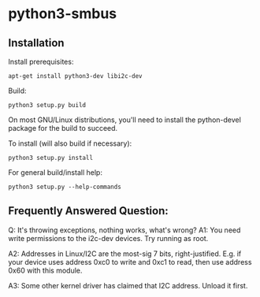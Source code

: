 # python3-smbus

## Installation

Install prerequisites:
```
apt-get install python3-dev libi2c-dev
```

Build:
```
python3 setup.py build
```

On most GNU/Linux distributions, you'll need to install the python-devel
package for the build to succeed.

To install (will also build if necessary):
```
python3 setup.py install
```

For general build/install help:
```
python3 setup.py --help-commands
```

## Frequently Answered Question:

Q: It's throwing exceptions, nothing works, what's wrong?
A1: You need write permissions to the i2c-dev devices.  Try running as root.

A2: Addresses in Linux/I2C are the most-sig 7 bits, right-justified.  E.g.
if your device uses address 0xc0 to write and 0xc1 to read, then use
	address 0x60 with this module.

A3: Some other kernel driver has claimed that I2C address.  Unload it first.

